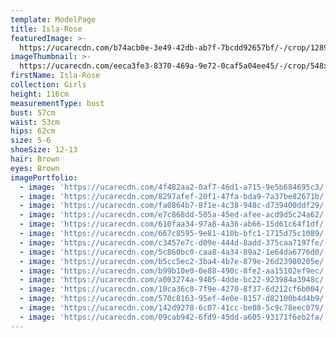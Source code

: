 ```yaml
---
template: ModelPage
title: Isla-Rose
featuredImage: >-
  https://ucarecdn.com/b74acb0e-3e49-42db-ab7f-7bcdd92657bf/-/crop/1289x713/0,18/-/preview/
imageThumbnail: >-
  https://ucarecdn.com/eeca3fe3-8370-469a-9e72-0caf5a04ee45/-/crop/548x678/137,35/-/preview/
firstName: Isla-Rose
collection: Girls
height: 116cm
measurementType: bust
bust: 57cm
waist: 53cm
hips: 62cm
size: 5-6
shoeSize: 12-13
hair: Brown
eyes: Brown
imagePortfolio:
  - image: 'https://ucarecdn.com/4f482aa2-0af7-46d1-a715-9e5b684695c3/'
  - image: 'https://ucarecdn.com/8297afef-20f1-47fa-bda9-7a37be82671b/'
  - image: 'https://ucarecdn.com/fa0864b7-8f1e-4c38-948c-d739400ddf29/'
  - image: 'https://ucarecdn.com/e7c868dd-505a-45ed-afee-acd9d5c24a62/'
  - image: 'https://ucarecdn.com/610faa34-97a8-4a36-ab66-15d61c64f1df/'
  - image: 'https://ucarecdn.com/667c8595-9e81-410b-bfc1-1715d75c1089/'
  - image: 'https://ucarecdn.com/c3457e7c-d09e-444d-8add-375caa7197fe/'
  - image: 'https://ucarecdn.com/5c860bc0-caa8-4a34-89a2-1e64da6776d0/'
  - image: 'https://ucarecdn.com/b5cc5ec2-3ba4-4b7e-879e-26d23980205e/'
  - image: 'https://ucarecdn.com/b99b10e0-0e88-490c-8fe2-aa15102ef9ec/'
  - image: 'https://ucarecdn.com/a003274a-9405-4dde-bc22-923984a3948c/'
  - image: 'https://ucarecdn.com/10ca36c0-7f9e-4270-8f37-6d212cf6b004/'
  - image: 'https://ucarecdn.com/570c8163-95ef-4e0e-8157-d82100b4d4b9/'
  - image: 'https://ucarecdn.com/142d9278-6c07-41cc-be08-5c9c78eec079/'
  - image: 'https://ucarecdn.com/09cab942-6fd9-45dd-a605-93171f6eb2fa/'
---
```


